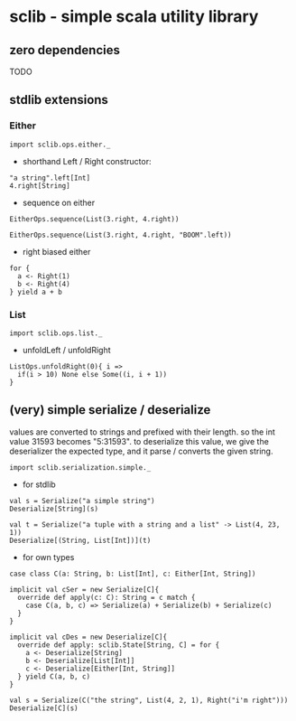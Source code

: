 # sclib - simple scala utility library

## zero dependencies

TODO


## stdlib extensions

### Either

```tut:silent:reset
import sclib.ops.either._
```

  - shorthand Left / Right constructor:
  
```tut
"a string".left[Int] 
4.right[String]
```

  - sequence on either
  
```tut
EitherOps.sequence(List(3.right, 4.right))

EitherOps.sequence(List(3.right, 4.right, "BOOM".left))
```
   
  - right biased either
  
```tut
for {
  a <- Right(1)
  b <- Right(4)
} yield a + b
```

### List

```tut:silent:reset
import sclib.ops.list._
```

  - unfoldLeft / unfoldRight
    
```tut
ListOps.unfoldRight(0){ i =>
  if(i > 10) None else Some((i, i + 1))
}
```


## (very) simple serialize / deserialize

values are converted to strings and prefixed with their length.
so the int value 31593 becomes "5:31593". to deserialize this value,
we give the deserializer the expected type, and it parse / converts the given string.


```tut:silent:reset
import sclib.serialization.simple._
```

  - for stdlib
  
```tut
val s = Serialize("a simple string")
Deserialize[String](s)

val t = Serialize("a tuple with a string and a list" -> List(4, 23, 1))
Deserialize[(String, List[Int])](t)
```

  - for own types
  
```tut
case class C(a: String, b: List[Int], c: Either[Int, String])

implicit val cSer = new Serialize[C]{
  override def apply(c: C): String = c match {
    case C(a, b, c) => Serialize(a) + Serialize(b) + Serialize(c)
  }
}

implicit val cDes = new Deserialize[C]{
  override def apply: sclib.State[String, C] = for {
    a <- Deserialize[String]
    b <- Deserialize[List[Int]]
    c <- Deserialize[Either[Int, String]]
  } yield C(a, b, c)
}

val s = Serialize(C("the string", List(4, 2, 1), Right("i'm right")))
Deserialize[C](s)
```
